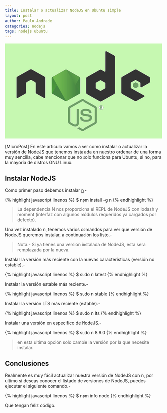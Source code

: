 ```yaml
---
title: Instalar o actualizar NodeJS en Ubuntu simple
layout: post
author: Paulo Andrade
categories: nodejs
tags: nodejs ubuntu
---
```


![Instalar o actualizar nodejs en ubuntu](/img/nodejs.jpg)

[MicroPost] En este articulo vamos a ver como instalar o actualizar la versión de [NodeJS](https://nodejs.org) que tenemos instalada en nuestro ordenar de una forma muy sencilla, cabe mencionar que no solo funciona para Ubuntu, si no, para la mayoría de distros GNU Linux.

## Instalar NodeJS

Como primer paso debemos instalar [n](https://www.npmjs.com/package/n.).-

<ins class="adsbygoogle"
     style="display:block; text-align:center;"
     data-ad-layout="in-article"
     data-ad-format="fluid"
     data-ad-client="ca-pub-0593566584451788"
     data-ad-slot="1426664336"></ins>
<script>
     (adsbygoogle = window.adsbygoogle || []).push({});
</script>

{% highlight javascript linenos %}
$ npm install -g n
{% endhighlight %}

> La dependencia N nos proporciona el REPL de NodeJS con lodash y moment (interfaz con algunos módulos requeridos ya cargados por defecto).

Una vez instalado n, tenemos varios comandos para ver que versión de NodeJS queremos instalar, a continuación los listo.-

> Nota.- Si ya tienes una versión instalada de NodeJS, esta sera remplazada por la nueva.

Instalar la versión más reciente con la nuevas características (versión no estable).-

{% highlight javascript linenos %}
$ sudo n latest
{% endhighlight %}

Instalar la versión estable más reciente.-

{% highlight javascript linenos %}
$ sudo n stable
{% endhighlight %}

Instalar la versión LTS más reciente (estable).-

{% highlight javascript linenos %}
$ sudo n lts
{% endhighlight %}

Instalar una versión en especifico de NodeJS.-

{% highlight javascript linenos %}
$ sudo n 8.9.0
{% endhighlight %}

> en esta ultima opción solo cambie la versión por la que necesite instalar.

## Conclusiones

Realmente es muy fácil actualizar nuestra versión de NodeJS con n, por ultimo si deseas conocer el listado de versiones de NodeJS, puedes ejecutar el siguiente comando.-

{% highlight javascript linenos %}
$ npm info node
{% endhighlight %}

Que tengan feliz código.